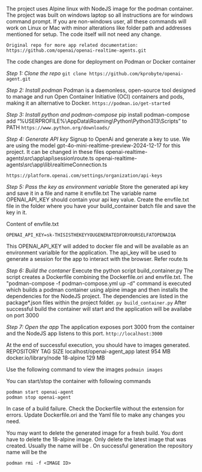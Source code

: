 The project uses Alpine linux with NodeJS image for the podman container. The project was built on windows laptop so all instructions are for windows command prompt. If you are non-windows user, all these commands will work on Linux or Mac with minor alterations like folder path and addresses mentioned for setup. The code itself will not need any change.
```
Original repo for more app related documentation:
https://github.com/openai/openai-realtime-agents.git
```
The code changes are done for deployment on Podman or Docker container

*Step 1: Clone the repo*
```git clone https://github.com/kprobyte/openai-agent.git```

*Step 2: Install podman*
Podman is a daemonless, open-source tool designed to manage and run Open Container Initiative (OCI) containers and pods, making it an alternative to Docker.
```https://podman.io/get-started```

*Step 3: Install python and podman-compose*
pip install podman-compose
add “%USERPROFILE%\AppData\Roaming\Python\Python313\Scripts” to PATH
```https://www.python.org/downloads/```

*Step 4: Generate API key*
Signup to OpenAi and generate a key to use. We are using the model gpt-4o-mini-realtime-preview-2024-12-17 for this project. It can be changed in these files
    openai-realtime-agents\src\app\api\session\route.ts
    openai-realtime-agents\src\app\lib\realtimeConnection.ts

```https://platform.openai.com/settings/organization/api-keys```

*Step 5: Pass the key as environment variable*
Store the generated api key and save it in a file and name it envfile.txt
The variable name OPENAI_API_KEY should contain your api key value.
Create the envfile.txt file in the folder where you have your build_container batch file and save the key in it.

Content of envfile.txt
```
OPENAI_API_KEY=sk-THISISTHEKEYYOUGENERATEDFORYOURSELFATOPENAIQA
```
This OPENAI_API_KEY will added to docker file and will be available as an environment varialble for the application. The api_key will be used to generate a session for the app to interact with the browser. Refer route.ts

*Step 6: Build the contaner*
Execute the python script build_container.py
The script creates a Dockerfile combining the Dockerfile.ori and envfile.txt.
The "podman-compose -f podman-compose.yml up -d" command is executed which builds a podman container using alpine image and then installs the dependencies for the NodeJS project. The dependencies are listed in the package*.json files within the project folder.
```py build_container.py```
After successful build the container will start and the application will be availabe on port 3000

*Step 7: Open the app*
The application exposes port 3000 from the container and the NodeJS app listens to this port.
```http://localhost:3000```

At the end of successful execution, you should have to images generated.
REPOSITORY                   TAG         SIZE
localhost/openai-agent_app  latest      954 MB
docker.io/library/node       18-alpine   129 MB

Use the following command to view the images
```podmain images```

You can start/stop the container with following commands
```
podman start openai-agent
podman stop openai-agent
```

In case of a build failure. Check the Dockerfile without the extension for errors.
Update Dockerfile.ori and the Yaml file to make any changes you need.

You may want to delete the generated image for a fresh build. You dont have to delete the 18-alpine image. Only delete the latest image that was created. Usually the name will be <none>. On successful generation the repository name will be the <build foldername_app>
```
podman rmi -f <IMAGE ID>
```